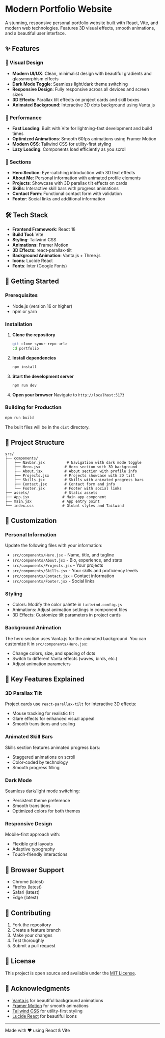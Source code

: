 # Modern Portfolio Website

A stunning, responsive personal portfolio website built with React, Vite, and modern web technologies. Features 3D visual effects, smooth animations, and a beautiful user interface.

## ✨ Features

### 🎨 Visual Design

- **Modern UI/UX**: Clean, minimalist design with beautiful gradients and glassmorphism effects
- **Dark Mode Toggle**: Seamless light/dark theme switching
- **Responsive Design**: Fully responsive across all devices and screen sizes
- **3D Effects**: Parallax tilt effects on project cards and skill boxes
- **Animated Background**: Interactive 3D dots background using Vanta.js

### 🚀 Performance

- **Fast Loading**: Built with Vite for lightning-fast development and build times
- **Optimized Animations**: Smooth 60fps animations using Framer Motion
- **Modern CSS**: Tailwind CSS for utility-first styling
- **Lazy Loading**: Components load efficiently as you scroll

### 📱 Sections

- **Hero Section**: Eye-catching introduction with 3D text effects
- **About Me**: Personal information with animated profile elements
- **Projects**: Showcase with 3D parallax tilt effects on cards
- **Skills**: Interactive skill bars with progress animations
- **Contact Form**: Functional contact form with validation
- **Footer**: Social links and additional information

## 🛠 Tech Stack

- **Frontend Framework**: React 18
- **Build Tool**: Vite
- **Styling**: Tailwind CSS
- **Animations**: Framer Motion
- **3D Effects**: react-parallax-tilt
- **Background Animation**: Vanta.js + Three.js
- **Icons**: Lucide React
- **Fonts**: Inter (Google Fonts)

## 🚀 Getting Started

### Prerequisites

- Node.js (version 16 or higher)
- npm or yarn

### Installation

1. **Clone the repository**

   ```bash
   git clone <your-repo-url>
   cd portfolio
   ```

2. **Install dependencies**

   ```bash
   npm install
   ```

3. **Start the development server**

   ```bash
   npm run dev
   ```

4. **Open your browser**
   Navigate to `http://localhost:5173`

### Building for Production

```bash
npm run build
```

The built files will be in the `dist` directory.

## 📁 Project Structure

```
src/
├── components/
│   ├── Navbar.jsx          # Navigation with dark mode toggle
│   ├── Hero.jsx           # Hero section with 3D background
│   ├── About.jsx          # About section with profile info
│   ├── Projects.jsx       # Projects showcase with 3D tilt
│   ├── Skills.jsx         # Skills with animated progress bars
│   ├── Contact.jsx        # Contact form and info
│   └── Footer.jsx         # Footer with social links
├── assets/                # Static assets
├── App.jsx               # Main app component
├── main.jsx              # App entry point
└── index.css             # Global styles and Tailwind
```

## 🎯 Customization

### Personal Information

Update the following files with your information:

- `src/components/Hero.jsx` - Name, title, and tagline
- `src/components/About.jsx` - Bio, experience, and stats
- `src/components/Projects.jsx` - Your projects
- `src/components/Skills.jsx` - Your skills and proficiency levels
- `src/components/Contact.jsx` - Contact information
- `src/components/Footer.jsx` - Social links

### Styling

- Colors: Modify the color palette in `tailwind.config.js`
- Animations: Adjust animation settings in component files
- 3D Effects: Customize tilt parameters in project cards

### Background Animation

The hero section uses Vanta.js for the animated background. You can customize it in `src/components/Hero.jsx`:

- Change colors, size, and spacing of dots
- Switch to different Vanta effects (waves, birds, etc.)
- Adjust animation parameters

## 🌟 Key Features Explained

### 3D Parallax Tilt

Project cards use `react-parallax-tilt` for interactive 3D effects:

- Mouse tracking for realistic tilt
- Glare effects for enhanced visual appeal
- Smooth transitions and scaling

### Animated Skill Bars

Skills section features animated progress bars:

- Staggered animations on scroll
- Color-coded by technology
- Smooth progress filling

### Dark Mode

Seamless dark/light mode switching:

- Persistent theme preference
- Smooth transitions
- Optimized colors for both themes

### Responsive Design

Mobile-first approach with:

- Flexible grid layouts
- Adaptive typography
- Touch-friendly interactions

## 📱 Browser Support

- Chrome (latest)
- Firefox (latest)
- Safari (latest)
- Edge (latest)

## 🤝 Contributing

1. Fork the repository
2. Create a feature branch
3. Make your changes
4. Test thoroughly
5. Submit a pull request

## 📄 License

This project is open source and available under the [MIT License](LICENSE).

## 🙏 Acknowledgments

- [Vanta.js](https://www.vantajs.com/) for beautiful background animations
- [Framer Motion](https://www.framer.com/motion/) for smooth animations
- [Tailwind CSS](https://tailwindcss.com/) for utility-first styling
- [Lucide React](https://lucide.dev/) for beautiful icons

---

Made with ❤️ using React & Vite
